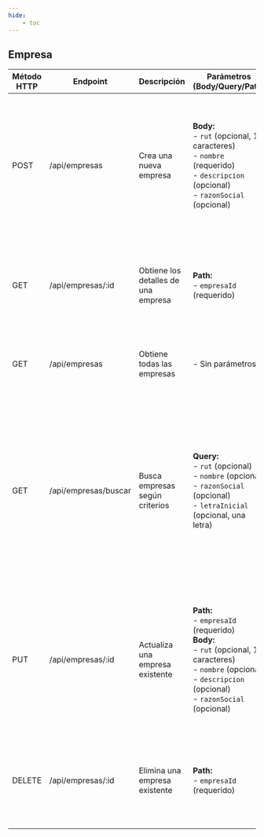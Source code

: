 ```yaml
---
hide:
    - toc
---
```

## Empresa

| Método HTTP | Endpoint             | Descripción                         | Parámetros (Body/Query/Path)                                                                                                                                                        | Respuesta Exitosa                                                                   | Respuesta de Error                                                                                                                                                                                                                                                                                                 | Token de Login   |
| ----------- | -------------------- | ----------------------------------- | ----------------------------------------------------------------------------------------------------------------------------------------------------------------------------------- | ----------------------------------------------------------------------------------- | ------------------------------------------------------------------------------------------------------------------------------------------------------------------------------------------------------------------------------------------------------------------------------------------------------------------ | ---------------- |
| POST        | /api/empresas        | Crea una nueva empresa              | **Body:** <br>- `rut` (opcional, 12 caracteres) <br>- `nombre` (requerido) <br>- `descripcion` (opcional) <br>- `razonSocial` (opcional)                                            | 201 Created <br>`{ id, rut, nombre, descripcion, razonSocial }`                     | 400 Bad Request <br>`{ error: 'El RUT debe tener 12 caracteres.' }` <br>`{ error: 'El nombre de la empresa es obligatorio' }` <br>500 Internal Server Error <br>`{ error: 'Error al crear empresa', detalle: [lista de errores] }`                                                                                 | Requerido        |
| GET         | /api/empresas/:id    | Obtiene los detalles de una empresa | **Path:** <br>- `empresaId` (requerido)                                                                                                                                             | 200 OK <br>`{ id, rut, nombre, descripcion, razonSocial, ... }`                     | 400 Not Found <br>`{ error: 'Empresa no encontrada' }` <br>500 Internal Server Error <br>`{ error: 'Error al obtener empresa', detalle: [lista de errores] }`                                                                                                                                                      | Requerido        |
| GET         | /api/empresas        | Obtiene todas las empresas          | \- Sin parámetros                                                                                                                                                                   | 200 OK <br>`[{ id, nombre, rut }, ...]`                                             | 500 Internal Server Error <br>`{ error: 'Error al obtener empresas', detalle: [lista de errores] }`                                                                                                                                                                                                                | Requerido        |
| GET         | /api/empresas/buscar | Busca empresas según criterios      | **Query:** <br>- `rut` (opcional) <br>- `nombre` (opcional) <br>- `razonSocial` (opcional) <br>- `letraInicial` (opcional, una letra)                                               | 200 OK <br>`[{ id, rut, nombre, descripcion, razonSocial }, ...]`                   | 400 Bad Request <br>`{ error: 'Debe proporcionar al menos un parámetro de búsqueda (rut, nombre, razonSocial, letraInicial).' }` <br>`{ error: 'La búsqueda por letra inicial debe tener solo una letra' }` <br>500 Internal Server Error <br>`{ error: 'Error al buscar empresas', detalle: [lista de errores] }` | Requerido        |
| PUT         | /api/empresas/:id    | Actualiza una empresa existente     | **Path:** <br>- `empresaId` (requerido) <br>**Body:** <br>- `rut` (opcional, 12 caracteres) <br>- `nombre` (opcional) <br>- `descripcion` (opcional) <br>- `razonSocial` (opcional) | 200 OK <br>`{ id, rut, nombre, descripcion, razonSocial }`                          | 400 Bad Request <br>`{ error: 'El RUT debe tener 12 caracteres.' }` <br>400 Not Found <br>`{ error: 'Empresa no encontrada' }` <br>500 Internal Server Error <br>`{ error: 'Error al modificar empresa', detalle: [lista de errores] }`                                                                            | Requerido        |
| DELETE      | /api/empresas/:id    | Elimina una empresa existente       | **Path:** <br>- `empresaId` (requerido)                                                                                                                                             | 200 OK <br>`{ detalle: 'Empresa con nombre {nombre} fue eliminado correctamente' }` | 400 Not Found <br>`{ error: 'La Empresa con ese id no existe' }` <br>500 Internal Server Error <br>`{ error: 'Error al borrar empresa', detalle: [lista de errores] }`                                                                                                                                             | Requerido(Admin) |

